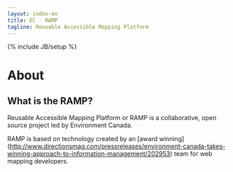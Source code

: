```yaml
---
layout: index-en
title: EC - RAMP
tagline: Reusable Accessible Mapping Platform
---
```

{% include JB/setup %}

# About

## What is the RAMP?

Reusable Accessible Mapping Platform or RAMP is a collaborative, open source project led by Environment Canada. 

RAMP is based on technology created by an [award winning] (http://www.directionsmag.com/pressreleases/environment-canada-takes-winning-approach-to-information-management/202953) team for web mapping developers.



